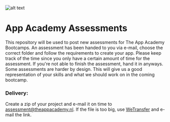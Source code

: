 ![alt text](https://i.imgur.com/IrpJNEc.png)
# App Academy Assessments

This repository will be used to post new assessments for The App Academy Bootcamps. An assessment has been handed to you via e-mail, choose the correct folder and follow the requirements to create your app. Please keep track of the time since you only have a certain amount of time for the assessment. If you're not able to finish the assessment, hand it in anyways. Some assessments are harder by design. This will give us a good representation of your skills and what we should work on in the coming bootcamp. 

### Delivery:

Create a zip of your project and e-mail it on time to assessment@theappacademy.nl. If the file is too big, use [WeTransfer](https://wetransfer.com/) and e-mail the link.


